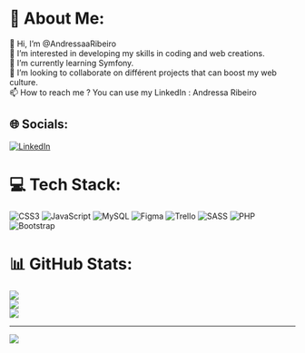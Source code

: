 # 💫 About Me:
👋 Hi, I’m @AndressaaRibeiro<br>👀 I’m interested in developing my skills in coding and web creations.<br>🌱 I’m currently learning Symfony.<br>💞️ I’m looking to collaborate on différent projects that can boost my web culture.<br>📫 How to reach me ? You can use my LinkedIn : Andressa Ribeiro


## 🌐 Socials:
[![LinkedIn](https://img.shields.io/badge/LinkedIn-%230077B5.svg?logo=linkedin&logoColor=white)](https://linkedin.com/in/https://https://www.linkedin.com/in/andressa-ribeirol/) 

# 💻 Tech Stack:
![CSS3](https://img.shields.io/badge/css3-%231572B6.svg?style=for-the-badge&logo=css3&logoColor=white)
![JavaScript](https://img.shields.io/badge/javascript-%23323330.svg?style=for-the-badge&logo=javascript&logoColor=%23F7DF1E) 
![MySQL](https://img.shields.io/badge/mysql-%2300f.svg?style=for-the-badge&logo=mysql&logoColor=white)
![Figma](https://img.shields.io/badge/figma-%23F24E1E.svg?style=for-the-badge&logo=figma&logoColor=white)
![Trello](https://img.shields.io/badge/Trello-%23026AA7.svg?style=for-the-badge&logo=Trello&logoColor=white) 
![SASS](https://img.shields.io/badge/Sass-CC6699?style=for-the-badge&logo=sass&logoColor=white)
![PHP](https://img.shields.io/badge/PHP-777BB4?style=for-the-badge&logo=php&logoColor=white)
![Bootstrap](https://img.shields.io/badge/Bootstrap-563D7C?style=for-the-badge&logo=bootstrap&logoColor=white)


# 📊 GitHub Stats:
![](https://github-readme-stats.vercel.app/api?username=AndressaaRibeiro&theme=react&hide_border=true&include_all_commits=false&count_private=false)<br/>
![](https://github-readme-streak-stats.herokuapp.com/?user=AndressaaRibeiro&theme=react&hide_border=true)<br/>
![](https://github-readme-stats.vercel.app/api/top-langs/?username=AndressaaRibeiro&theme=react&hide_border=true&include_all_commits=false&count_private=false&layout=compact)

---
[![](https://visitcount.itsvg.in/api?id=AndressaaRibeiro&icon=0&color=0)](https://visitcount.itsvg.in)






